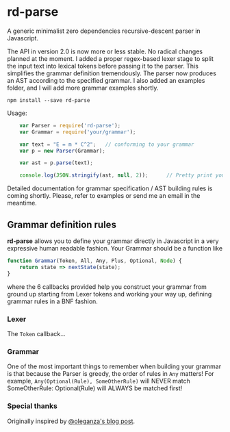 # rd-parse
A generic minimalist zero dependencies recursive-descent parser in Javascript.

The API in version 2.0 is now more or less stable. No radical changes planned at the moment.
I added a proper regex-based lexer stage to split the input text into lexical tokens before passing it to the parser. This simplifies the grammar definition tremendously. The parser now produces an AST according to the specified grammar.
I also added an examples folder, and I will add more grammar examples shortly.

    npm install --save rd-parse

Usage:
```javascript
    var Parser = require('rd-parse');
    var Grammar = require('your/grammar');

    var text = "E = m * C^2";   // conforming to your grammar 
    var p = new Parser(Grammar);

    var ast = p.parse(text);

    console.log(JSON.stringify(ast, null, 2));      // Pretty print your AST
```
Detailed documentation for grammar specification / AST building rules is coming shortly. Please, refer to examples or send me an email in the meantime.

## Grammar definition rules
**rd-parse** allows you to define your grammar directly in Javascript in a very expressive human readable fashion.
Your Grammar should be a function like
```javascript
function Grammar(Token, All, Any, Plus, Optional, Node) {
    return state => nextState(state);
}
```
where the 6 callbacks provided help you construct your grammar from ground up starting from Lexer tokens and working your way up, defining grammar rules in a BNF fashion.

### Lexer
The `Token` callback...


### Grammar
One of the most important things to remember when building your grammar is that because the Parser is greedy, the order of rules in `Any` matters!
For example, `Any(Optional(Rule), SomeOtherRule)` will NEVER match SomeOtherRule: Optional(Rule) will ALWAYS be matched first!

### Special thanks
Originally inspired by [@oleganza's blog post](http://blog.oleganza.com/post/106246432/recursive-descent-parser-in-javascript).

